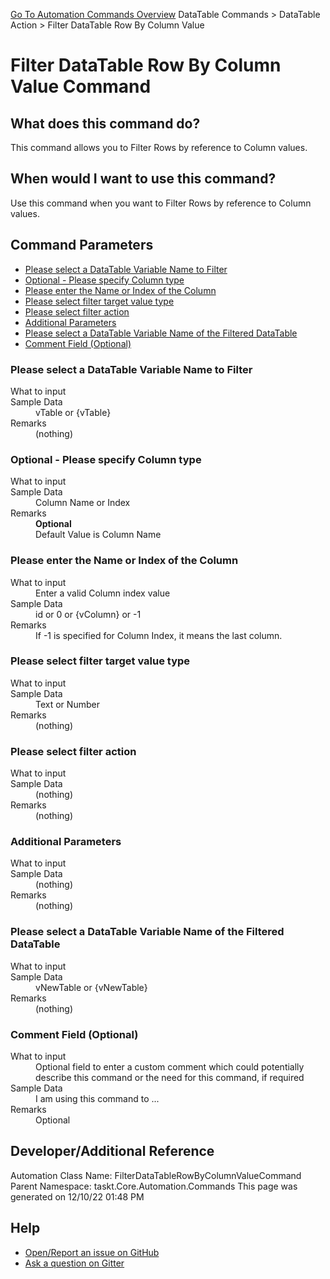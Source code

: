 <!--TITLE: Filter DataTable Row By Column Value Command -->
<!-- SUBTITLE: a command in the DataTable Commands group. -->
[Go To Automation Commands Overview](/automation-commands.md)
DataTable Commands &gt; DataTable Action &gt; Filter DataTable Row By Column Value


# Filter DataTable Row By Column Value Command


## What does this command do?
This command allows you to Filter Rows by reference to Column values.


## When would I want to use this command?
Use this command when you want to Filter Rows by reference to Column values.


## Command Parameters
- [Please select a DataTable Variable Name to Filter](#param_0)
- [Optional - Please specify Column type](#param_1)
- [Please enter the Name or Index of the Column](#param_2)
- [Please select filter target value type](#param_3)
- [Please select filter action](#param_4)
- [Additional Parameters](#param_5)
- [Please select a DataTable Variable Name of the Filtered DataTable](#param_6)
- [Comment Field (Optional)](#param_7)


<a id="param_0"></a>
### Please select a DataTable Variable Name to Filter


<dl>
<dt>What to input</dt><dd></dd>
<dt>Sample Data</dt><dd>vTable or {vTable}</dd>
<dt>Remarks</dt><dd>(nothing)</dd>
</dl>




<a id="param_1"></a>
### Optional - Please specify Column type


<dl>
<dt>What to input</dt><dd></dd>
<dt>Sample Data</dt><dd>Column Name or Index</dd>
<dt>Remarks</dt><dd><b>Optional</b><br>Default Value is Column Name</dd>
</dl>




<a id="param_2"></a>
### Please enter the Name or Index of the Column


<dl>
<dt>What to input</dt><dd>Enter a valid Column index value</dd>
<dt>Sample Data</dt><dd>id or 0 or {vColumn} or -1</dd>
<dt>Remarks</dt><dd>If -1 is specified for Column Index, it means the last column.</dd>
</dl>




<a id="param_3"></a>
### Please select filter target value type


<dl>
<dt>What to input</dt><dd></dd>
<dt>Sample Data</dt><dd>Text or Number</dd>
<dt>Remarks</dt><dd>(nothing)</dd>
</dl>




<a id="param_4"></a>
### Please select filter action


<dl>
<dt>What to input</dt><dd></dd>
<dt>Sample Data</dt><dd>(nothing)</dd>
<dt>Remarks</dt><dd>(nothing)</dd>
</dl>




<a id="param_5"></a>
### Additional Parameters


<dl>
<dt>What to input</dt><dd></dd>
<dt>Sample Data</dt><dd>(nothing)</dd>
<dt>Remarks</dt><dd>(nothing)</dd>
</dl>




<a id="param_6"></a>
### Please select a DataTable Variable Name of the Filtered DataTable


<dl>
<dt>What to input</dt><dd></dd>
<dt>Sample Data</dt><dd>vNewTable or {vNewTable}</dd>
<dt>Remarks</dt><dd>(nothing)</dd>
</dl>




<a id="param_7"></a>
### Comment Field (Optional)


<dl>
<dt>What to input</dt><dd>Optional field to enter a custom comment which could potentially describe this command or the need for this command, if required</dd>
<dt>Sample Data</dt><dd>I am using this command to ...</dd>
<dt>Remarks</dt><dd>Optional</dd>
</dl>




## Developer/Additional Reference
Automation Class Name: FilterDataTableRowByColumnValueCommand
Parent Namespace: taskt.Core.Automation.Commands
This page was generated on 12/10/22 01:48 PM


## Help
- [Open/Report an issue on GitHub](https://github.com/rcktrncn/taskt/issues/new)
- [Ask a question on Gitter](https://gitter.im/taskt-rpa/Lobby)
